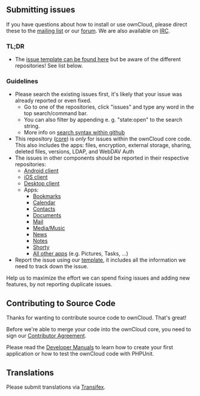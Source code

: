 ## Submitting issues

If you have questions about how to install or use ownCloud, please direct these to the [mailing list][mailinglist] or our [forum][forum]. We are also available on [IRC][irc].

### TL;DR

 * The [issue template can be found here][template] but be aware of the different repositories! See list below.

### Guidelines
* Please search the existing issues first, it's likely that your issue was already reported or even fixed.
  - Go to one of the repositories, click "issues" and type any word in the top search/command bar.
  - You can also filter by appending e. g. "state:open" to the search string.
  - More info on [search syntax within github](https://help.github.com/articles/searching-issues)
* This repository ([core](https://github.com/owncloud/core/issues)) is *only* for issues within the ownCloud core code. This also includes the apps: files, encryption, external storage, sharing, deleted files, versions, LDAP, and WebDAV Auth
* The issues in other components should be reported in their respective repositories: 
  - [Android client](https://github.com/owncloud/android/issues)
  - [iOS client](https://github.com/owncloud/ios-issues/issues)
  - [Desktop client](https://github.com/owncloud/mirall/issues)
  - Apps:
      - [Bookmarks](https://github.com/owncloud/bookmarks/issues)
      - [Calendar](https://github.com/owncloud/calendar/issues)
      - [Contacts](https://github.com/owncloud/contacts/issues)
      - [Documents](https://github.com/owncloud/documents/issues)
      - [Mail](https://github.com/owncloud/mail/issues)
      - [Media/Music](https://github.com/owncloud/media/issues)
      - [News](https://github.com/owncloud/news/issues)
      - [Notes](https://github.com/owncloud/notes/issues)
      - [Shorty](https://github.com/owncloud/shorty/issues)
      - [All other apps](https://github.com/owncloud/apps/issues) (e.g. Pictures, Tasks, ...)
* Report the issue using our [template][template], it includes all the information we need to track down the issue.

Help us to maximize the effort we can spend fixing issues and adding new features, by not reporting duplicate issues.

[template]: https://raw.github.com/owncloud/core/master/issue_template.md
[mailinglist]: https://mail.kde.org/mailman/listinfo/owncloud
[forum]: http://forum.owncloud.org/
[irc]: http://webchat.freenode.net/?channels=owncloud&uio=d4

## Contributing to Source Code

Thanks for wanting to contribute source code to ownCloud. That's great!

Before we're able to merge your code into the ownCloud core, you need to sign our [Contributor Agreement][agreement].

Please read the [Developer Manuals][devmanual] to learn how to create your first application or how to test the ownCloud code with PHPUnit.

[agreement]: http://owncloud.org/about/contributor-agreement/
[devmanual]: http://owncloud.org/dev/

## Translations
Please submit translations via [Transifex][transifex].

[transifex]: https://www.transifex.com/projects/p/owncloud/
